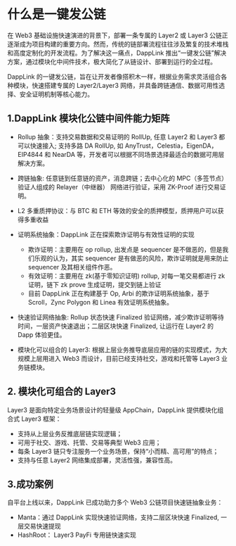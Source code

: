 # 什么是一键发公链

在 Web3 基础设施快速演进的背景下，部署一条专属的 Layer2 或 Layer3 公链正逐渐成为项目构建的重要方向。然而，传统的链部署流程往往涉及繁复的技术堆栈和高度定制化的开发流程。为了解决这一痛点，DappLink 推出“一键发公链”解决方案，通过模块化中间件技术，极大简化了从链设计、部署到运行的全过程。

DappLink 的一键发公链，旨在让开发者像搭积木一样，根据业务需求灵活组合各种模块，快速搭建专属的 Layer2/Layer3 网络，并具备跨链通信、数据可用性选择、安全证明机制等核心能力。

## 1.DappLink 模块化公链中间件能力矩阵

- Rollup 抽象：支持交易数据和交易证明的 RollUp,  任意 Layer2 和 Layer3 都可以快速接入; 支持多路 DA RollUp, 如 AnyTrust，Celestia，EigenDA，EIP4844 和 NearDA 等，开发者可以根据不同场景选择最适合的数据可用层解决方案。

- 跨链抽象:  任意链到任意链的资产，消息跨链；去中心化的 MPC（多签节点） 验证人组成的 Relayer（中继器） 网络进行验证，采用 ZK-Proof 进行交易证明。

- L2 多重质押协议：与 BTC 和 ETH 等效的安全的质押模型，质押用户可以获得多重收益

- 证明系统抽象：DappLink 正在探索欺诈证明与有效性证明的实现
    
    - 欺诈证明：主要用在 op rollup, 出发点是 sequencer 是不做恶的，但是我们乐观的认为，其实 sequencer 是有做恶的风险，欺诈证明就是用来防止 sequencer 及其相关组件作恶。
    - 有效证明：主要用在 zk(基于零知识证明) rollup, 对每一笔交易都进行 zk 证明，链下 zk prove 生成证明，提交到链上验证
    - 目前 DappLink 正在构建基于 Op, Arbi 的欺诈证明系统抽象，基于 Scroll，Zync Polygon 和 Linea 有效证明系统抽象。

- 快速验证网络抽象:  Rollup 状态快速 Finalized 验证网络，减少欺诈证明等待时间，一层资产快速退出；二层区块快速 Finalized, 让运行在 Layer2 的 Dapp 体验更佳。

- 模块化可以组合的 Layer3:  根据上层业务推导底层应用的链的实现模式，为大规模上层用进入 Web3 而设计，目前已经支持社交，游戏和托管等 Layer3 业务链模块。

## 2. 模块化可组合的 Layer3

Layer3 是面向特定业务场景设计的轻量级 AppChain，DappLink 提供模块化组合式 Layer3 框架：

- 支持从上层业务反推底层链实现逻辑；
- 可用于社交、游戏、托管、交易等典型 Web3 应用；
- 每条 Layer3 链只专注服务一个业务场景，保持“小而精、高可用”的特点；
- 支持与任意 Layer2 网络集成部署，灵活性强，兼容性高。

## 3.成功案例

自平台上线以来，DappLink 已成功助力多个 Web3 公链项目快速链抽象业务：
- Manta：通过 DappLink 实现快速验证网络，支持二层区块快速 Finalized, 一层交易快速提现
- HashRoot： Layer3 PayFi 专用链快速实现

